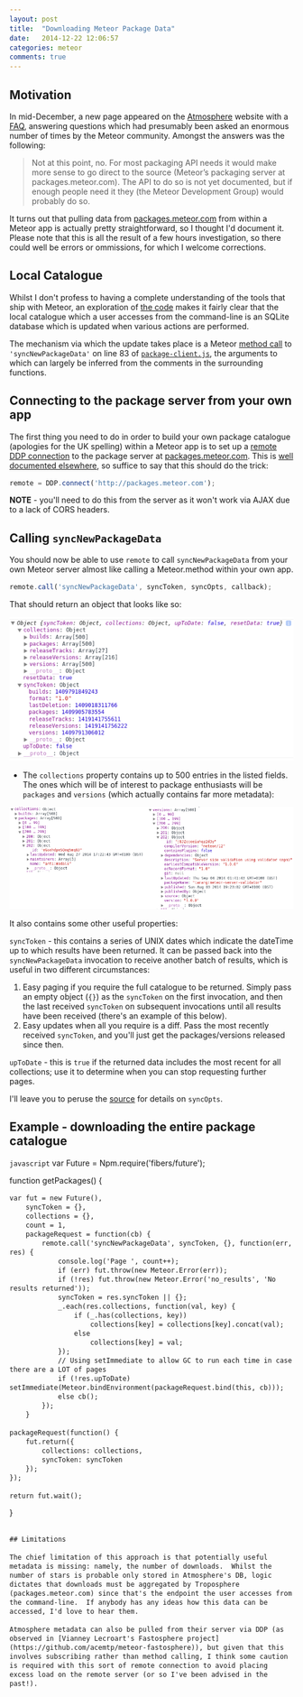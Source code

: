 ```yaml
---
layout: post
title:  "Downloading Meteor Package Data"
date:   2014-12-22 12:06:57
categories: meteor
comments: true
---
```


## Motivation

In mid-December, a new page appeared on the [Atmosphere](http://atmospherejs.com) website with a [FAQ](https://atmospherejs.com/i/faq), answering questions which had presumably been asked an enormous number of times by the Meteor community.  Amongst the answers was the following:

 > Not at this point, no. For most packaging API needs it would make more sense to go direct to the source (Meteor’s packaging server at packages.meteor.com). The API to do so is not yet documented, but if enough people need it they (the Meteor Development Group) would probably do so.

 It turns out that pulling data from [packages.meteor.com](http://packages.meteor.com) from within a Meteor app is actually pretty straightforward, so I thought I'd document it.  Please note that this is all the result of a few hours investigation, so there could well be errors or ommissions, for which I welcome corrections.

 ## Local Catalogue

 Whilst I don't profess to having a complete understanding of the tools that ship with Meteor, an exploration of [the code](https://github.com/meteor/meteor/tree/bd54f09e4ce299035c2ad57e02f558d64f6b0a93/tools) makes it fairly clear that the local catalogue which a user accesses from the command-line is an SQLite database which is updated when various actions are performed.

 The mechanism via which the update takes place is a Meteor [method call](http://docs.meteor.com/#/full/meteor_call) to `'syncNewPackageData'` on line 83 of [`package-client.js`](https://github.com/meteor/meteor/blob/bd54f09e4ce299035c2ad57e02f558d64f6b0a93/tools/package-client.js), the arguments to which can largely be inferred from the comments in the surrounding functions.

 ## Connecting to the package server from your own app

 The first thing you need to do in order to build your own package catalogue (apologies for the UK spelling) within a Meteor app is to set up a [remote DDP connection](http://docs.meteor.com/#/full/ddp_connect) to the package server at [packages.meteor.com](http://packages.meteor.com).  This is [well documented elsewhere](http://stackoverflow.com/questions/18358526/connect-two-meteor-applications-using-ddp?rq=1), so suffice to say that this should do the trick:

 ```javascript
remote = DDP.connect('http://packages.meteor.com');
 ```

 **NOTE** - you'll need to do this from the server as it won't work via AJAX due to a lack of CORS headers.

  ## Calling `syncNewPackageData`

  You should now be able to use `remote` to call `syncNewPackageData` from your own Meteor server almost like calling a Meteor.method within your own app.

  ```javascript
remote.call('syncNewPackageData', syncToken, syncOpts, callback);
  ```

That should return an object that looks like so:

![syncPackage object](/assets/syncPackage.png)

* The `collections` property contains up to 500 entries in the listed fields.  The ones which will be of interest to package enthusiasts will be `packages` and `versions` (which actually contains far more metadata):

![syncPackage collections](/assets/syncPackageCollections.png)

It also contains some other useful properties:

`syncToken` - this contains a series of UNIX dates which indicate the dateTime up to which results have been returned.  It can be passed back into the `syncNewPackageData` invocation to receive another batch of results, which is useful in two different circumstances:

1. Easy paging if you require the full catalogue to be returned.  Simply pass an empty object (`{}`) as the `syncToken` on the first invocation, and then the last received `syncToken` on subsequent invocations until all results have been received (there's an example of this below).
2. Easy updates when all you require is a diff.  Pass the most recently received `syncToken`, and you'll just get the packages/versions released since then.

`upToDate` - this is `true` if the returned data includes the most recent for all collections; use it to determine when you can stop requesting further pages.

I'll leave you to peruse the [source](https://github.com/meteor/meteor/blob/bd54f09e4ce299035c2ad57e02f558d64f6b0a93/tools/package-client.js) for details on `syncOpts`.

## Example - downloading the entire package catalogue

```javascript```
var Future = Npm.require('fibers/future');

function getPackages() {

	var fut = new Future(),
		syncToken = {},
		collections = {},
		count = 1,
		packageRequest = function(cb) {
			remote.call('syncNewPackageData', syncToken, {}, function(err, res) {
				console.log('Page ', count++);
				if (err) fut.throw(new Meteor.Error(err));
				if (!res) fut.throw(new Meteor.Error('no_results', 'No results returned'));
				syncToken = res.syncToken || {};
				_.each(res.collections, function(val, key) {
					if (_.has(collections, key))
						collections[key] = collections[key].concat(val);
					else
						collections[key] = val;
				});
				// Using setImmediate to allow GC to run each time in case there are a LOT of pages
				if (!res.upToDate) setImmediate(Meteor.bindEnvironment(packageRequest.bind(this, cb)));		
				else cb();
			});
		}

	packageRequest(function() {
		fut.return({
			collections: collections,
			syncToken: syncToken
		});
	});

	return fut.wait();

}
```

## Limitations

The chief limitation of this approach is that potentially useful metadata is missing: namely, the number of downloads.  Whilst the number of stars is probable only stored in Atmosphere's DB, logic dictates that downloads must be aggregated by Troposphere (packages.meteor.com) since that's the endpoint the user accesses from the command-line.  If anybody has any ideas how this data can be accessed, I'd love to hear them.

Atmosphere metadata can also be pulled from their server via DDP (as observed in [Vianney Lecroart's Fastosphere project](https://github.com/acemtp/meteor-fastosphere)), but given that this involves subscribing rather than method calling, I think some caution is required with this sort of remote connection to avoid placing excess load on the remote server (or so I've been advised in the past!).